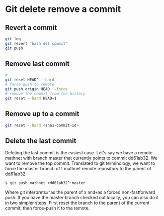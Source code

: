 # Git delete remove a commit

## Revert a commit

```bash
git log 
git revert "hash del commit" 
git push
```

## Remove last commit

```bash
#
git reset HEAD^ --hard 
# force push to remote
git push origin HEAD --force
# remove the commit from the history
git reset --hard HEAD~1
```

## Remove up to a commit

```bash
git reset --hard <sha1-commit-id>
```

## Delete the last commit

Deleting the last commit is the easiest case. Let's say we have a remote mathnet with branch master that currently points to commit dd61ab32. We want to remove the top commit. Translated to git terminology, we want to force the master branch of t mathnet remote repository to the parent of dd61ab32:

```
$ git push mathnet +dd61ab32^:master

```

Where git interprets`x^`as the parent of x and`+`as a forced non-fastforward push. If you have the master branch checked out locally, you can also do it in two simpler steps: First reset the branch to the parent of the current commit, then force-push it to the remote.
